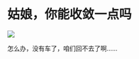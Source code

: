 # 姑娘，你能收敛一点吗

![](http://www.yilinzazhi.com/images/yili/yili201224/yili20122457.jpg)

怎么办，没有车了，咱们回不去了啊……